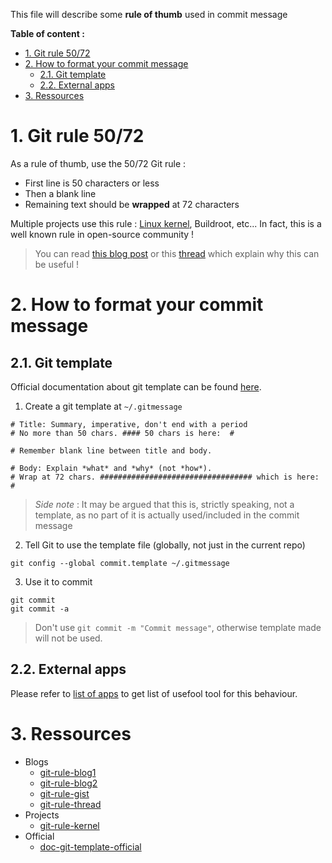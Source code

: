 This file will describe some **rule of thumb** used in commit message

**Table of content :**
- [1. Git rule 50/72](#1-git-rule-5072)
- [2. How to format your commit message](#2-how-to-format-your-commit-message)
  - [2.1. Git template](#21-git-template)
  - [2.2. External apps](#22-external-apps)
- [3. Ressources](#3-ressources)

# 1. Git rule 50/72

As a rule of thumb, use the 50/72 Git rule :
- First line is 50 characters or less
- Then a blank line
- Remaining text should be **wrapped** at 72 characters

Multiple projects use this rule : [Linux kernel][git-rule-kernel], Buildroot, etc... In fact, this is a well known rule in open-source community !  
> You can read [this blog post][git-rule-blog1] or this [thread][git-rule-thread] which explain why this can be useful !

# 2. How to format your commit message
## 2.1. Git template

Official documentation about git template can be found [here][doc-git-template-official].

1. Create a git template at `~/.gitmessage`
```shell
# Title: Summary, imperative, don't end with a period
# No more than 50 chars. #### 50 chars is here:  #

# Remember blank line between title and body.

# Body: Explain *what* and *why* (not *how*).
# Wrap at 72 chars. ################################## which is here:  #
```
> _Side note_ : It may be argued that this is, strictly speaking, not a template, as no part of it is actually used/included in the commit message

2. Tell Git to use the template file (globally, not just in the current repo)
```shell
git config --global commit.template ~/.gitmessage
```

3. Use it to commit
```shell
git commit
git commit -a
```
> Don't use `git commit -m "Commit message"`, otherwise template made will not be used.

## 2.2. External apps

Please refer to [list of apps][doc-ubuntu-packages-git-ui] to get list of usefool tool for this behaviour.

# 3. Ressources

- Blogs
  - [git-rule-blog1]
  - [git-rule-blog2]
  - [git-rule-gist]
  - [git-rule-thread]
- Projects
  - [git-rule-kernel]
- Official
  - [doc-git-template-official]

<!-- Links of this repository -->
[doc-ubuntu-packages]: https://github.com/BOREA-DENTAL/DocumentationsCobra/blob/master/Documentations/Developpement/Linux/Ubuntu/ubuntu_packages.md
[doc-ubuntu-packages-git-ui]: https://github.com/BOREA-DENTAL/DocumentationsCobra/blob/master/Documentations/Developpement/Linux/Ubuntu/ubuntu_packages.md#5-git-ui

<!-- External links -->
[git-rule-blog1]: https://cbea.ms/git-commit/
[git-rule-blog2]: https://tbaggery.com/2008/04/19/a-note-about-git-commit-messages.html
[git-rule-gist]: https://gist.github.com/lisawolderiksen/a7b99d94c92c6671181611be1641c733
[git-rule-kernel]: https://git.kernel.org/pub/scm/linux/kernel/git/torvalds/linux.git/tree/Documentation/process/submitting-patches.rst?id=bc7938deaca7f474918c41a0372a410049bd4e13#n664
[git-rule-thread]: https://stackoverflow.com/questions/2290016/git-commit-messages-50-72-formatting

[doc-git-template-official]: https://git-scm.com/book/en/v2/Customizing-Git-Git-Configuration